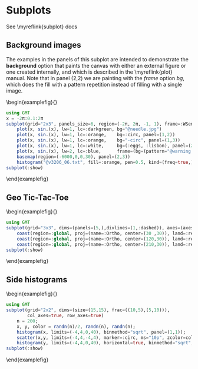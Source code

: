 # Subplots

See \myreflink{subplot} docs

## Background images

The examples in the panels of this subplot are intended to demonstrate the **background** option
that paints the canvas with either an external figure or one created internally, and which is described
in the \myreflink{plot} manual. Note that in panel (2,2) we are painting with the *frame* option *bg*,
which does the fill with a pattern repetition instead of filling with a single image.

\begin{examplefig}{}
```julia
using GMT
x = -2π:0.1:2π
subplot(grid="2x3", panels_size=6, region=(-2π, 2π, -1, 1), frame=:WSen, margins=0.2)
	plot(x, sin.(x), lw=1, lc=:darkgreen, bg="@needle.jpg")
	plot(x, sin.(x), lw=1, lc=:orange,    bg=:circ, panel=(1,2))
	plot(x, sin.(x), lw=1, lc=:orange,    bg="-circ", panel=(1,3))
	plot(x, sin.(x), lw=1, lc=:white,     bg=(:eggs, :lisbon), panel=(2,1))
	plot(x, sin.(x), lw=2, lc=:blue,      frame=(bg=(pattern="@warning.png",),), panel=(2,2))
	basemap(region=(-6000,0,0,30), panel=(2,3))
	histogram("@v3206_06.txt", fill=:orange, pen=0.5, kind=(freq=true,), bin=250, bg=mat2grid(rand(64,64))) 
subplot(:show)
```
\end{examplefig}


## Geo Tic-Tac-Toe

\begin{examplefig}{}
```julia
using GMT
subplot(grid="3x3", dims=(panels=(5,),divlines=(1,:dashed)), axes=(axes=:lrbt,), margins=0);
    coast(region=:global, proj=(name=:Ortho, center=(30 ,30)), land=:red, B=:g, panel=(1,1));
    coast(region=:global, proj=(name=:Ortho, center=(120,30)), land=:red, B=:g, panel=(2,2));
    coast(region=:global, proj=(name=:Ortho, center=(210,30)), land=:red, B=:g, panel=(3,3));
subplot(:show)
```
\end{examplefig}

## Side histograms

\begin{examplefig}{}
```julia
using GMT
subplot(grid="2x2", dims=(size=(15,15), frac=((10,5),(5,10))),
        col_axes=true, row_axes=true)
    n = 200;
    x, y, color = randn(n)/2, randn(n), randn(n);
    histogram(x, limits=(-4,4,0,40), binmethod="sqrt", panel=(1,1));
    scatter(x,y, limits=(-4,4,-4,4), marker=:circ, ms="10p", zcolor=color, panel=(2,1));
    histogram(y, limits=(-4,4,0,40), horizontal=true, binmethod="sqrt", panel=(2,2));
subplot(:show)
```
\end{examplefig}
